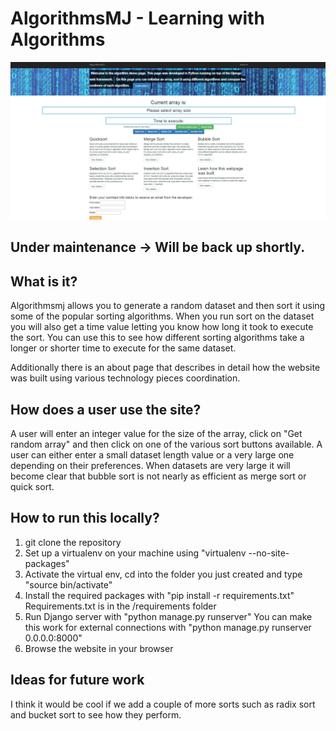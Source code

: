 # AlgorithmsMJ - Learning with Algorithms

![AlgoMJ screenshot](algomj-screenshot.png "Screenshot of AlgorithmsMJ homepage")

## Under maintenance -> Will be back up shortly. 

## What is it?
Algorithmsmj allows you to generate a random dataset and then sort it using some of the popular sorting algorithms. When you run sort on the dataset you will also get a time value letting you know how long it took to execute the sort. You can use this to see how different sorting algorithms take a longer or shorter time to execute for the same dataset.  

Additionally there is an about page that describes in detail how the website was built using various technology pieces coordination.  

## How does a user use the site?
A user will enter an integer value for the size of the array, click on "Get random array" and then click on one of the various sort buttons available. A user can either enter a small dataset length value or a very large one depending on their preferences. When datasets are very large it will become clear that bubble sort is not nearly as efficient as merge sort or quick sort. 

## How to run this locally?
1. git clone the repository
2. Set up a virtualenv on your machine using "virtualenv <name for virtualenv folder> --no-site-packages"
3. Activate the virtual env, cd into the folder you just created and type "source bin/activate"
4. Install the required packages with "pip install -r requirements.txt" Requirements.txt is in the /requirements folder
5. Run Django server with "python manage.py runserver" You can make this work for external connections with "python manage.py runserver 0.0.0.0:8000"
6. Browse the website in your browser
  
## Ideas for future work
I think it would be cool if we add a couple of more sorts such as radix sort and bucket sort to see how they perform.

